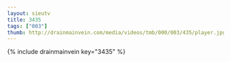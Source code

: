 ```yaml
--- 
layout: sieutv
title: 3435
tags: ["003"]
thumb: http://drainmainvein.com/media/videos/tmb/000/003/435/player.jpg
---
```

{% include drainmainvein key="3435" %} 
